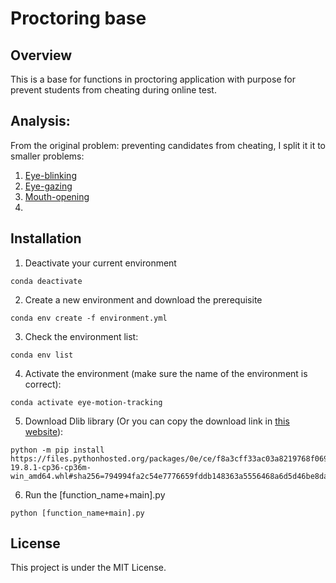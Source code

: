 # Proctoring base

## Overview 

This is a base for functions in proctoring application with purpose for prevent students from cheating during online test. 

## Analysis: 
From the original problem: preventing candidates from cheating, I split it it to smaller problems: 

1. [Eye-blinking](docs/Eye_blinking/Eye_blinking.md)
2. [Eye-gazing](docs/Eye_gazing/Eye_gazing.md)
3. [Mouth-opening](docs/Mouth_opening/Mouth_opening.md)
4. 





## Installation
1. Deactivate your current environment 
```
conda deactivate 
```
2. Create a new environment and download the prerequisite
```
conda env create -f environment.yml
```

3. Check the environment list: 
```
conda env list
```
4. Activate the environment (make sure the name of the environment is correct): 
```
conda activate eye-motion-tracking
```
5. Download Dlib library (Or you can copy the download link in [this website](https://pypi.org/simple/dlib/)):
```
python -m pip install https://files.pythonhosted.org/packages/0e/ce/f8a3cff33ac03a8219768f0694c5d703c8e037e6aba2e865f9bae22ed63c/dlib-19.8.1-cp36-cp36m-win_amd64.whl#sha256=794994fa2c54e7776659fddb148363a5556468a6d5d46be8dad311722d54bfcf
```
6. Run the [function_name+main].py
```
python [function_name+main].py
```

## License

This project is under the MIT License. 